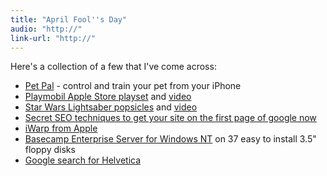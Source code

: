 ```yaml
---
title: "April Fool''s Day"
audio: "http://"
link-url: "http://"
---
```

<p>Here's a collection of a few that I've come across:</p>
<ul>
<li><a href="http://www.razorianfly.com/2011/03/30/pet-pal%E2%84%A2-control-and-train-your-household-pet-from-an-iphone-video/">Pet Pal</a> - control and train your pet from your iPhone</li>
<li><a href="http://www.thinkgeek.com/interests/looflirpa/e8bb/">Playmobil Apple Store playset</a> and <a href="http://www.youtube.com/watch?v=oSU3ijxkp8Y">video</a></li>
<li><a href="http://mail.google.com/mail/help/motion.html>Gmail motion</a> - control Gmail with your body</li>
<li><a href="http://www.thinkgeek.com/interests/looflirpa/e8b8/">Star Wars Lightsaber popsicles</a> and <a href="http://www.youtube.com/watch?v=OsQxpQyoZrY">video</a></li>
<li><a href="http://thinkvitamin.com/doubleseo/secret-seo-technique-to-get-your-site-on-the-first-page-of-google-now/">Secret SEO techniques to get your site on the first page of google now</a></li>
<li><a href="http://www.tuaw.com/2011/04/01/apple-debuts-iwarp-interstellar-travel-for-the-rest-of-us/">iWarp from Apple</a></li>
<li><a href="http://37signals.com/svn/posts/2839-announcing-basecamp-enterprise-server-for-windows-nt">Basecamp Enterprise Server for Windows NT</a> on 37 easy to install 3.5" floppy disks</li>
<li><a href="http://www.google.ca/search?client=safari&rls=en&q=helvetica&ie=UTF-8&oe=UTF-8&redir_esc=&ei=he2VTZX7JoKztweOxuCBDA">Google search for Helvetica</a></li>
</ul>
